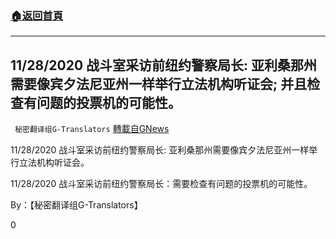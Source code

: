 ###  [:house:返回首頁](https://github.com/ourhimalayas/txt)
---

## 11/28/2020 战斗室采访前纽约警察局长: 亚利桑那州需要像宾夕法尼亚州一样举行立法机构听证会; 并且检查有问题的投票机的可能性。
` 秘密翻译组G-Translators` [轉載自GNews](https://gnews.org/zh-hans/604297/)

11/28/2020 战斗室采访前纽约警察局长: 亚利桑那州需要像宾夕法尼亚州一样举行立法机构听证会。



11/28/2020 战斗室采访前纽约警察局长：需要检查有问题的投票机的可能性。



By：【秘密翻译组G-Translators】

0
